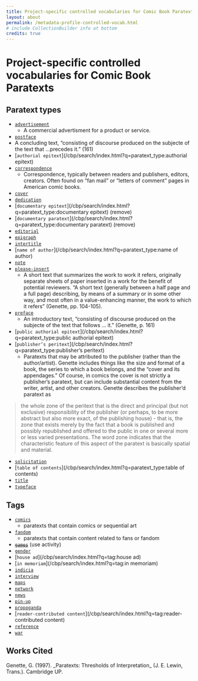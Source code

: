 ```yaml
---
title: Project-specific controlled vocabularies for Comic Book Paratexts
layout: about
permalink: /metadata-profile-controlled-vocab.html
# include CollectionBuilder info at bottom
credits: true
---
```

# Project-specific controlled vocabularies for Comic Book Paratexts
## Paratext types

- [`advertisement`](/cbp/search/index.html?q=paratext_type:advertisement)
	- A commercial advertisment for a product or service. 
- [`postface`](/cbp/search/index.html?q=paratext_type:afterword)
- A concluding text, “consisting of discourse produced on the subjecte of the text that …precedes it.” (161)
- [`authorial epitext`](/cbp/search/index.html?q=paratext_type:authorial epitext)
- [`correspondence`](/cbp/search/index.html?q=paratext_type:correspondence)
	- Correspondence, typically between readers and publishers, editors, creators. Often found on “fan mail” or “letters of comment” pages in American comic books. 
- [`cover`](/cbp/search/index.html?q=paratext_type:cover)
- [`dedication`](/cbp/search/index.html?q=paratext_type:dedication)
- [`documentary epitext`](/cbp/search/index.html?q=paratext_type:documentary epitext) (remove)
- [`documentary paratext`](/cbp/search/index.html?q=paratext_type:documentary paratext) (remove)
- [`editorial`](/cbp/search/index.html?q=paratext_type:editorial)
- [`epigraph`](/cbp/search/index.html?q=paratext_type:epigraph)
- [`intertitle`](/cbp/search/index.html?q=paratext_type:intertitle)
- [`name of author`](/cbp/search/index.html?q=paratext_type:name of author)
- [`note`](/cbp/search/index.html?q=paratext_type:note)
- [`please-insert`](/cbp/search/index.html?q=paratext_type:please-insert)
    - A short text that summarizes the work to work it refers, originally separate sheets of paper inserted in a work for the benefit of potential reviewers. “A short text (generally between a half page and a full page) describing, by means of a summary or in some other way, and most often in a value-enhancing manner, the work to which it refers” (Genette, pp. 104-105).
- [`preface`](/cbp/search/index.html?q=paratext_type:preface)
	- An introductory text, “consisting of discourse produced on the subjecte of the text that follows … it.” (Genette, p. 161)
- [`public authorial epitext`](/cbp/search/index.html?q=paratext_type:public authorial epitext)
- [`publisher’s peritext`](/cbp/search/index.html?q=paratext_type:publisher’s peritext)
	-  Paratexts that may be attributed to the publisher (rather than the author/artist). Genette includes things like the size and format of a book, the series to which a book belongs, and the “cover and its appendages.” Of course, in comics the cover is not strictly a publisher’s paratext, but can include substantial content from the writer, artist, and other creators. Genette describes the publisher’d paratext as  
> the whole zone of the peritext that is the direct and principal (but not exclusive)
> responsibility of the publisher (or perhaps, to be more abstract
> but also more exact, of the publishing house) - that is, the zone
> that exists merely by the fact that a book is published and
> possibly republished and offered to the public in one or several
> more or less varied presentations. The word zone indicates that
> the characteristic feature of this aspect of the paratext is basically
> spatial and material. 
- [`solicitation`](/cbp/search/index.html?q=paratext_type:solicitation)
- [`table of contents`](/cbp/search/index.html?q=paratext_type:table of contents)
- [`title`](/cbp/search/index.html?q=paratext_type:title)
- [`typeface`](/cbp/search/index.html?q=paratext_type:typeface)

## Tags

- [`comics`](/cbp/search/index.html?q=tag:comics)
    - paratexts that contain comics or sequential art
- [`fandom`](/cbp/search/index.html?q=tag:fandom) 
    - paratexts that contain content related to fans or fandom
- ~~[`games`](/cbp/search/index.html?q=tag:games)~~ (use activity)
- [`gender`](/cbp/search/index.html?q=tag:gender) 
- [`house ad`](/cbp/search/index.html?q=tag:house ad) 
- [`in memoriam`](/cbp/search/index.html?q=tag:in memoriam) 
- [`indicia`](/cbp/search/index.html?q=tag:indicia) 
- [`interview`](/cbp/search/index.html?q=tag:interview) 
- [`maps`](/cbp/search/index.html?q=tag:maps) 
- [`network`](/cbp/search/index.html?q=tag:network) 
- [`news`](/cbp/search/index.html?q=tag:news) 
- [`pin-up`](/cbp/search/index.html?q=tag:pin-up) 
- [`propoganda`](/cbp/search/index.html?q=tag:propoganda) 
- [`reader-contributed content`](/cbp/search/index.html?q=tag:reader-contributed content) 
- [`reference`](/cbp/search/index.html?q=tag:reference) 
- [`war`](/cbp/search/index.html?q=tag:war) 


## Works Cited

<div class="bibl">Genette, G. (1997). _Paratexts: Thresholds of Interpretation_ (J. E. Lewin, Trans.). Cambridge UP.</div> 
